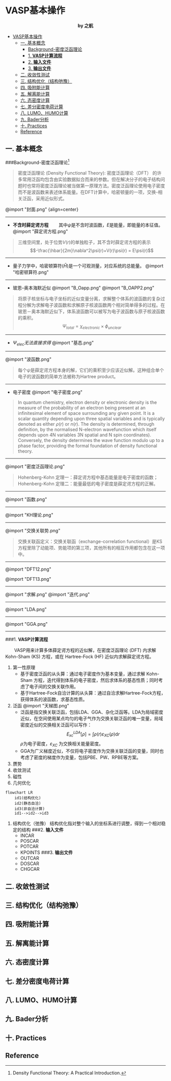 # VASP基本操作
**<center> by 之航 </center>**

<!-- @import "[TOC]" {cmd="toc" depthFrom=1 depthTo=6 orderedList=false} -->

<!-- code_chunk_output -->

- [VASP基本操作](#vasp基本操作)
  - [一. 基本概念](#一-基本概念)
    - [Background-密度泛函理论](#background-密度泛函理论1)
    - [1. **VASP计算流程**](#1-vasp计算流程)
    - [2. **输入文件**](#2-输入文件)
    - [3. **输出文件**](#3-输出文件)
  - [二. 收敛性测试](#二-收敛性测试)
  - [三. 结构优化（结构弛豫）](#三-结构优化结构弛豫)
  - [四. 吸附能计算](#四-吸附能计算)
  - [五. 解离能计算](#五-解离能计算)
  - [六. 态密度计算](#六-态密度计算)
  - [七. 差分密度电荷计算](#七-差分密度电荷计算)
  - [八. LUMO、HUMO计算](#八-lumo-humo计算)
  - [九. Bader分析](#九-bader分析)
  - [十. Practices](#十-practices)
  - [Reference](#reference)

<!-- /code_chunk_output -->

## 一. 基本概念
###Background-密度泛函理论[^1]
  >密度泛函理论 (Density Functional Theory): 密度泛函理论（DFT） 的许多常用泛函均包含由实验数据拟合而来的参数。但在解决分子的电子结构问题时也常将密度泛函理论被当做第一原理方法。密度泛函理论使用电子密度而不是波函数来表述体系能量。在DFT计算中，哈密顿量的一项，交换-相关泛函，采用近似形式。

@import "封面.png" {align=center}

---
* **不含时薛定谔方程**
&emsp;&emsp;其中$\psi$是不含时波函数，$E$是能量，即能量的本征值。
@import "薛定谔方程.png"
>三维空间里，处于位势$V(r)$的单独粒子，其不含时薛定谔方程的表示
$$-\frac{\hbar}{2m}\nabla^2\psi(r)+V(r)\psi(r) = E\psi(r)$$
---
* 量子力学中，哈密顿算符($\hat{H}$)是一个可观测量，对应系统的总能量。
@import "哈密顿算符.png"
---
* 玻恩–奥本海默近似
@import "B_Oapp.png"
@import "B_OAPP2.png"
>将原子核坐标与电子坐标的近似变量分离，求解整个体系的波函数的复杂过程分解为求解电子波函数和求解原子核波函数两个相对简单得多的过程。在玻恩－奥本海默近似下，体系波函数可以被写为电子波函数与原子核波函数的乘积。$$\Psi_{total} = \chi_{electronic}\times\phi_{unclear}$$
---
* $\Psi_{elec}无法直接求得$
@import "基态.png"

---

@import "波函数.png"
>每个$\psi$是薛定谔方程本身的解，它们的乘积至少应该近似解。这种组合单个电子的波函数的简单方法被称为Hartree product。
---
* 电子密度
@import "电子密度.png"
>In quantum chemistry, electron density or electronic density is the measure of the probability of an electron being present at an infinitesimal element of space surrounding any given point. It is a scalar quantity depending upon three spatial variables and is typically denoted as either $\rho(r)$ or $n(r)$. The density is determined, through definition, by the normalised N-electron wavefunction which itself depends upon 4N variables 3N spatial and N spin coordinates). Conversely, the density determines the wave function modulo up to a phase factor, providing the formal foundation of density functional theory.
---

@import "密度泛函理论.png"
>Hohenberg-Kohn 定理一：薛定谔方程中基态能量是电子密度的函数；
Hohenberg-Kohn 定理二：能量最低的电子密度是薛定谔方程的正解。
---

@import "函数.png"

---

@import "KH理论.png"

---

@import "交换关联势.png"
>交换关联函定义：交换关联函（exchange-correlation functional）是KS方程里除了动能项、势能项的第三项，其他所有的相互作用都包含在这一项中。
---

@import "DFT12.png"

@import "DFT13.png" 

---

@import "求解.png"
@import "迭代.png" 

---

@import "LDA.png"

---

@import "GGA.png"

---


###1. **VASP计算流程**

  &emsp;&emsp;VASP用来计算多体薛定谔方程的近似解，在密度泛函理论 (DFT) 内求解 Kohn-Sham (KS) 方程，或在 Hartree-Fock (HF) 近似内求解薛定谔方程。
  1. 第一性原理
      * 基于密度泛函的从头算：通过电子密度作为基本变量，通过求解 Kohn-Sham 方程，迭代得到体系的电子密度，然后求体系的基态性质；同时考虑了电子间的交换关联作用。
      * 基于Hartree-Fock自洽计算的从头算：通过自洽求解Hartree-Fock方程，获得体系的波函数，求基态性质。
  2. 泛函
      @import "天梯图.png"
      * 泛函是指交换关联泛函，包括LDA、GGA、杂化泛函等。LDA为局域密度近似，在空间使用某点均匀的电子气作为交换关联泛函的唯一变量，局域密度近似的交换相关泛函可以写作：$$E_{xc}^{LDA}[\rho] = \int\rho(r)\varepsilon_{XC}(\rho)\mathrm{d}r$$$\rho$为电子密度，$\varepsilon_{XC}$ 为交换相关能量密度。
      * GGA为广义梯度近似，不仅将电子密度作为交换关联泛函的变量，同时也考虑了密度的梯度作为变量，包括PBE、PW、RPBE等方案。 
  3. 赝势
  4. 收敛测试
  5. 磁性
  6. 几何优化

```mermaid {align=center}
flowchart LR
    id1(结构优化)
    id2(静态自洽)
    id3(非自洽计算)
    id1-->id2-->id3
```
1. 结构优化（弛豫）
结构优化指对整个输入的坐标系进行调整，得到一个相对稳定的结构
###2. **输入文件**
   * INCAR
   * POSCAR
   * POTCAR
   * KPOINTS
###3. **输出文件**
   * OUTCAR
   * DOSCAR
   * CHGCAR
  
## 二. 收敛性测试
## 三. 结构优化（结构弛豫）
## 四. 吸附能计算
## 五. 解离能计算
## 六. 态密度计算
## 七. 差分密度电荷计算
## 八. LUMO、HUMO计算
## 九. Bader分析
## 十. Practices
## Reference
[^1]: Density Functional Theory: A Practical Introduction. 
